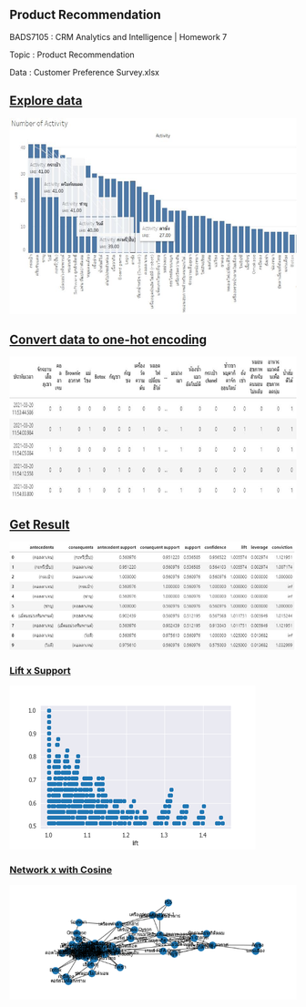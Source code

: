 ## **Product Recommendation**

BADS7105 : CRM Analytics and Intelligence | Homework 7

Topic : Product Recommendation

Data : Customer Preference Survey.xlsx

## <ins>Explore data</ins>


<p>
 <img  width="650" height="345" src="./NUMBER_OF_ACTIVITY.JPG">
</p>

## <ins>Convert data to one-hot encoding</ins>

<p>
 <img  width="600" height="250" src="./Convert_data.JPG">
</p>

## <ins>Get Result</ins>

<p>
 <img   src="./Result_From_Apriori.JPG">
</p>

### <ins>Lift x Support</ins>

<p>
 <img   src="./Lift_x_Support.png">
</p>

### <ins>Network x with Cosine</ins>

<p>
 <img   src="./networkx_graph.png">
</p>
